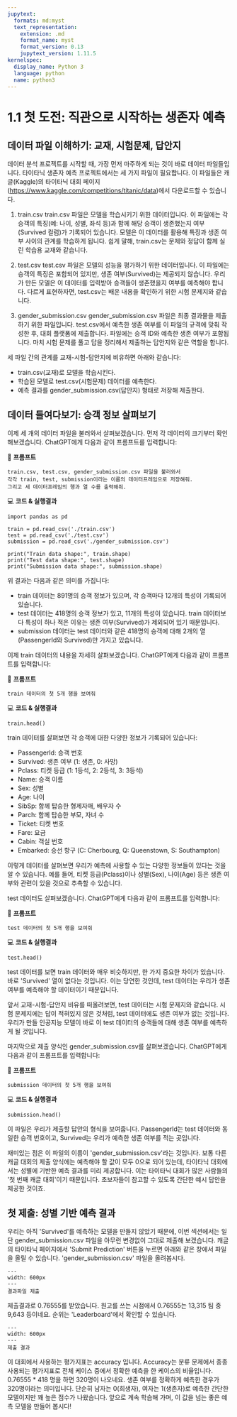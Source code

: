 ```yaml
---
jupytext:
  formats: md:myst
  text_representation:
    extension: .md
    format_name: myst
    format_version: 0.13
    jupytext_version: 1.11.5
kernelspec:
  display_name: Python 3
  language: python
  name: python3
---
```


# 1.1 첫 도전: 직관으로 시작하는 생존자 예측

## 데이터 파일 이해하기: 교재, 시험문제, 답안지
데이터 분석 프로젝트를 시작할 때, 가장 먼저 마주하게 되는 것이 바로 데이터 파일들입니다. 타이타닉 생존자 예측 프로젝트에서는 세 가지 파일이 필요합니다. 이 파일들은 캐글(Kaggle)의 타이타닉 대회 페이지(https://www.kaggle.com/competitions/titanic/data)에서 다운로드할 수 있습니다.

1. train.csv
train.csv 파일은 모델을 학습시키기 위한 데이터입니다.
이 파일에는 각 승객의 특징(예: 나이, 성별, 좌석 등)과 함께 해당 승객이 생존했는지 여부(Survived 컬럼)가 기록되어 있습니다. 모델은 이 데이터를 활용해 특징과 생존 여부 사이의 관계를 학습하게 됩니다.
쉽게 말해, train.csv는 문제와 정답이 함께 실린 학습용 교재와 같습니다.

2. test.csv
test.csv 파일은 모델의 성능을 평가하기 위한 데이터입니다.
이 파일에는 승객의 특징은 포함되어 있지만, 생존 여부(Survived)는 제공되지 않습니다. 우리가 만든 모델은 이 데이터를 입력받아 승객들이 생존했을지 여부를 예측해야 합니다.
다르게 표현하자면, test.csv는 배운 내용을 확인하기 위한 시험 문제지와 같습니다.

3. gender_submission.csv
gender_submission.csv 파일은 최종 결과물을 제출하기 위한 파일입니다.
test.csv에서 예측한 생존 여부를 이 파일의 규격에 맞춰 작성한 후, 대회 플랫폼에 제출합니다. 파일에는 승객 ID와 예측한 생존 여부가 포함됩니다.
마치 시험 문제를 풀고 답을 정리해서 제출하는 답안지와 같은 역할을 합니다.

세 파일 간의 관계를 교재-시험-답안지에 비유하면 아래와 같습니다:
- train.csv(교재)로 모델을 학습시킨다.
- 학습된 모델로 test.csv(시험문제) 데이터를 예측한다.
- 예측 결과를 gender_submission.csv(답안지) 형태로 저장해 제출한다.

## 데이터 들여다보기: 승객 정보 살펴보기
이제 세 개의 데이터 파일을 불러와서 살펴보겠습니다. 먼저 각 데이터의 크기부터 확인해보겠습니다. ChatGPT에게 다음과 같이 프롬프트를 입력합니다:

📝 **프롬프트**
```
train.csv, test.csv, gender_submission.csv 파일을 불러와서 
각각 train, test, submission이라는 이름의 데이터프레임으로 저장해줘. 
그리고 세 데이터프레임의 행과 열 수를 출력해줘.
```

💻 **코드 & 실행결과**
```{code-cell}
import pandas as pd

train = pd.read_csv('./train.csv')
test = pd.read_csv('./test.csv')
submission = pd.read_csv('./gender_submission.csv')

print("Train data shape:", train.shape)
print("Test data shape:", test.shape)
print("Submission data shape:", submission.shape)
```

위 결과는 다음과 같은 의미를 가집니다:
- train 데이터는 891명의 승객 정보가 있으며, 각 승객마다 12개의 특성이 기록되어 있습니다.
- test 데이터는 418명의 승객 정보가 있고, 11개의 특성이 있습니다. train 데이터보다 특성이 하나 적은 이유는 생존 여부(Survived)가 제외되어 있기 때문입니다.
- submission 데이터는 test 데이터와 같은 418명의 승객에 대해 2개의 열(PassengerId와 Survived)만 가지고 있습니다.

이제 train 데이터의 내용을 자세히 살펴보겠습니다. ChatGPT에게 다음과 같이 프롬프트를 입력합니다:

📝 **프롬프트**
```
train 데이터의 첫 5개 행을 보여줘
```

💻 **코드 & 실행결과**
```{code-cell}
train.head()
```

train 데이터를 살펴보면 각 승객에 대한 다양한 정보가 기록되어 있습니다:
- PassengerId: 승객 번호
- Survived: 생존 여부 (1: 생존, 0: 사망)
- Pclass: 티켓 등급 (1: 1등석, 2: 2등석, 3: 3등석)
- Name: 승객 이름
- Sex: 성별
- Age: 나이
- SibSp: 함께 탑승한 형제자매, 배우자 수
- Parch: 함께 탑승한 부모, 자녀 수
- Ticket: 티켓 번호
- Fare: 요금
- Cabin: 객실 번호
- Embarked: 승선 항구 (C: Cherbourg, Q: Queenstown, S: Southampton)

이렇게 데이터를 살펴보면 우리가 예측에 사용할 수 있는 다양한 정보들이 있다는 것을 알 수 있습니다. 예를 들어, 티켓 등급(Pclass)이나 성별(Sex), 나이(Age) 등은 생존 여부와 관련이 있을 것으로 추측할 수 있습니다.

test 데이터도 살펴보겠습니다. ChatGPT에게 다음과 같이 프롬프트를 입력합니다:

📝 **프롬프트**
```
test 데이터의 첫 5개 행을 보여줘
```

💻 **코드 & 실행결과**
```{code-cell}
test.head()
```

test 데이터를 보면 train 데이터와 매우 비슷하지만, 한 가지 중요한 차이가 있습니다. 바로 'Survived' 열이 없다는 것입니다. 이는 당연한 것인데, test 데이터는 우리가 생존 여부를 예측해야 할 데이터이기 때문입니다.

앞서 교재-시험-답안지 비유를 떠올려보면, test 데이터는 시험 문제지와 같습니다. 시험 문제지에는 답이 적혀있지 않은 것처럼, test 데이터에도 생존 여부가 없는 것입니다. 우리가 만들 인공지능 모델이 바로 이 test 데이터의 승객들에 대해 생존 여부를 예측하게 될 것입니다.

마지막으로 제출 양식인 gender_submission.csv를 살펴보겠습니다. ChatGPT에게 다음과 같이 프롬프트를 입력합니다:

📝 **프롬프트**
```
submission 데이터의 첫 5개 행을 보여줘
```

💻 **코드 & 실행결과**
```{code-cell}
submission.head()
```

이 파일은 우리가 제출할 답안의 형식을 보여줍니다. PassengerId는 test 데이터와 동일한 승객 번호이고, Survived는 우리가 예측한 생존 여부를 적는 곳입니다.

재미있는 점은 이 파일의 이름이 'gender_submission.csv'라는 것입니다. 보통 다른 캐글 대회의 제출 양식에는 예측해야 할 값이 모두 0으로 되어 있는데, 타이타닉 대회에서는 성별에 기반한 예측 결과를 미리 제공합니다. 이는 타이타닉 대회가 많은 사람들의 '첫 번째 캐글 대회'이기 때문입니다. 초보자들이 참고할 수 있도록 간단한 예시 답안을 제공한 것이죠.

## 첫 제출: 성별 기반 예측 결과
우리는 아직 'Survived'를 예측하는 모델을 만들지 않았기 때문에, 이번 섹션에서는 일단 gender_submission.csv 파일을 아무런 변경없이 그대로 제출해 보겠습니다. 캐글의 타이타닉 페이지에서 'Submit Prediction' 버튼을 누르면 아래와 같은 창에서 파일을 올릴 수 있습니다. 'gender_submission.csv' 파일을 올려봅시다.

```{figure} ./images/11-1.png
---
width: 600px
---
결과파일 제출
```

제출결과로 0.76555를 받았습니다. 원고를 쓰는 시점에서 0.76555는 13,315 팀 중 9,643 등이네요. 순위는 'Leaderboard'에서 확인할 수 있습니다.

```{figure} ./images/11-2.png
---
width: 600px
---
제출 결과
```

이 대회에서 사용하는 평가지표는 accuracy 입니다. Accuracy는 분류 문제에서 종종 사용되는 평가지표로 전체 케이스 중에서 정확한 예측을 한 케이스의 비율입니다. 0.76555 * 418 명을 하면 320명이 나오네요. 생존 여부를 정확하게 예측한 경우가 320명이라는 의미입니다. 단순히 남자는 0(희생자), 여자는 1(생존자)로 예측한 간단한 모델이지만 꽤 높은 점수가 나왔습니다. 앞으로 계속 학습해 가며, 이 값을 넘는 좋은 예측 모델을 만들어 봅시다!
